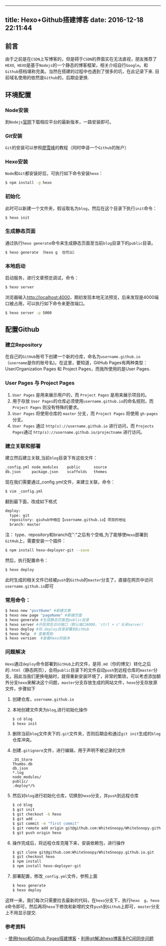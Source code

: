 
---
title: Hexo+Github搭建博客
date: 2016-12-18 22:11:44
---

## 前言
由于之前是在`CSDN`上写博客的，但是碍于`CSDN`的界面实在无法直视，朋友推荐了`HEXO`,` HEXO`是基于`Nodejs`的一个静态的博客框架，相关介绍自行`Google`。和`Github`搭档堪称完美。当然在搭建的过程中也遇到了很多的坑，在此记录下来. 目前域名使用的依然是`Github`的，后期会更换.

## 环境配置
### Node安装
到`Nodejs`[官网](https://nodejs.org/)下载相应平台的最新版本，一路安装即可。
### Git安装
`Git`的安装可以参照[廖雪峰](http://www.liaoxuefeng.com/)的教程（同时申请一个`Github`的账户）
### Hexo安装
`Node`和`Git`都安装好后，可执行如下命令安装`hexo`：
``` bash
$ npm install -g hexo
```
### 初始化
此时可以新建一个文件夹，假设取名为`blog`，然后在这个目录下执行`init`命令：
``` bash
$ hexo init
```
### 生成静态页面
通过执行`hexo generate`命令来生成静态页面至当前`blog`目录下的`public`目录。
``` bash
$ hexo generate （hexo g  也可以）
```
### 本地启动
启动服务，进行文章预览调试，命令：
``` bash
$ hexo server
```
浏览器输入[http://localhost:4000](就可以看到最原始的效果了)，期初发现本地无法预览，后来发现是4000端口被占用，可以执行如下命令来更改端口。
```bash
$ hexo server -p 5000
```

## 配置Github
### 建立Repository

在自己的`GitHub`账号下创建一个新的仓库，命名为`username.github.io`（`username`是你的账号名)。在这里，要知道，GitHub Pages有两种类型：User/Organization Pages 和 Project Pages，而我所使用的是User Pages.

### User Pages 与 Project Pages

1. `User Pages` 是用来展示用户的，而 `Project Pages` 是用来展示项目的。
2. 用于存放 `User Pages`的仓库必须使用`username.github.io`的命名规则，而 `Project Pages` 则没有特殊的要求。
3. `User Pages` 将使用仓库的 `master` 分支，而 `Project Pages` 将使用 `gh-pages` 分支。
4. `User Pages` 通过 `http(s)://username.github.io`  进行访问，而 `Projects Pages`通过 `http(s)://username.github.io/projectname` 进行访问。

### 建立关联和部署
建立然后建立关联,当前`blog`目录下有这些文件：
``` bash
_config.yml	node_modules	public		source
db.json		package.json	scaffolds	themes
```
现在我们需要通过_config.yml文件，来建立关联，命令：
``` bash
$ vim _config.yml
```
翻到最下面，改成如下格式
``` bash
deploy:
  type: git
  repository: giuhub中相应【username.github.io】项目的地址
  branch: master
```
注： type、repository和branch在":"之后有个空格,为了能够使`Hexo`部署到`GitHub`上，需要安装一个插件：
``` bash
$ npm install hexo-deployer-git --save
```
然后，执行配置命令：
``` bash
$ hexo deploy
```
此时生成的相关文件已经被`push`到`Github`的`master`分支了，直接在网页中访问 `username.github.io`即可

### 常用命令：
``` bash
$ hexo new "postName" #新建文章
$ hexo new page "pageName" #新建页面
$ hexo generate #生成静态页面至public目录
$ hexo server #开启预览访问端口（默认端口4000，'ctrl + c'关闭server）
$ hexo deploy #将.deploy目录部署到GitHub
$ hexo help  # 查看帮助
$ hexo version  #查看Hexo的版本
```
### 问题解决
`Hexo`通过`deploy`命令部署到`GitHub`上的文件，是将`.md`（你的博文）转化之后的`.html`（静态网页），会将`public`目录下的文件自动`push`到远程仓库的`master`分支。因此当我们更换电脑时，就得重新安装环境了，非常的繁琐，可以考虑添加额外分支`hexo`来解决这个问题，`master`分支存放生成的网站文件，`hexo`分支存放源文件，步骤如下

1. 创建仓库，`username.github.io`

2. 本地创建文件夹为`blog`,进行初始化操作

   ```bash
   $ cd blog
   $ hexo init
   ```

3. 删除当前`blog`文件夹下的`.git`文件夹，否则后期会和通过`git init`生成的`blog`仓库冲突。

4. 创建`.gitignore`文件，进行编辑，用于声明不被记录的文件

   ```
   .DS_Store
   Thumbs.db
   db.json
   *.log
   node_modules/
   public/
   .deploy*/%
   ```

5. 然后对`blog`进行初始化仓库，切换到`hexo`分支，并`push`到远程仓库

   ```bash
   $ cd blog
   $ git init
   $ git checkout -b hexo
   $ git add .
   $ git commit -m "first commit"
   $ git remote add origin git@github.com:WhiteSnoopy/WhiteSnoopy.github.io.git
   $ git push origin hexo
   ```

6. 操作完成后，将远程仓库克隆下来，安装依赖包，进行操作

   ```bash
   $ git clone git@github.com:WhiteSnoopy/WhiteSnoopy.github.io.git
   $ git checkout hexo
   $ npm install
   $ npm install hexo-deployer-git
   ```

7. 部署配置，修改`_config.yml`文件，参照上面

   ```bash
   $ hexo generate
   $ hexo deploy
   ```

这样一来，我们每次只需要拉去最新的代码，在`hexo`分支下，执行`hexo  g`、`hexo d`命令即可，然后再将`hexo`下修改和新增的文件`push`到`Github`上即可，`master`分支上不用显示提交.

### 参考资料
- [使用Hexo和Github Pages搭建博客](http://javyzheng.github.io/2016/10/23/hexo/build-blog-with-hexo-and-github-pages/)
- [利用git解决hexo博客多PC间同步问题](http://webcache.googleusercontent.com/search?q=cache:6B1O5X76pscJ:chitanda.me/2015/06/18/hexo-sync-in-multiple-pc/+&cd=5&hl=en&ct=clnk&gl=us)